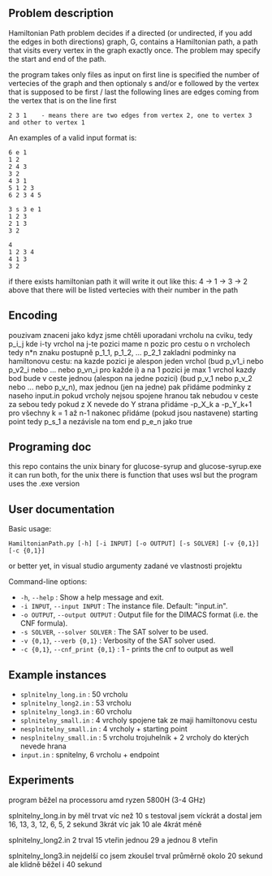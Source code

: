 ## Problem description

Hamiltonian Path problem decides if a directed (or undirected, if you add the edges in both directions) graph, G, contains a Hamiltonian path, a path that visits every vertex in the graph exactly once. The problem may specify the start and end of the path.

the program takes only files as input
on first line is specified the number of vertecies of the graph and then optionaly s and/or e followed by the vertex that is supposed to be first / last
the following lines are edges coming from the vertex that is on the line first

```
2 3 1    - means there are two edges from vertex 2, one to vertex 3 and other to vertex 1
```

An examples of a valid input format is:

```
6 e 1
1 2
2 4 3 
3 2 
4 3 1
5 1 2 3 
6 2 3 4 5
```

```
3 s 3 e 1
1 2 3
2 1 3 
3 2 
```

```
4 
1 2 3 4
4 1 3 
3 2 
```

if there exists hamiltonian path it will write it out like this:
4 -> 1 -> 3 -> 2
above that there will be listed vertecies with their number in the path

## Encoding
pouzivam znaceni jako kdyz jsme chtěli uporadani vrcholu na cviku, tedy p_i_j kde i-ty vrchol na j-te pozici
mame n pozic pro cestu o n vrcholech tedy n*n znaku
postupně p_1_1, p_1_2, ... p_2_1
zakladni podminky na hamiltonovu cestu:
na kazde pozici je alespon jeden vrchol (bud p_v1_i nebo p_v2_i nebo ... nebo p_vn_i  pro každe i)
a na 1 pozici je max 1 vrchol
kazdy bod bude v ceste jednou (alespon na jedne pozici) (bud p_v_1 nebo p_v_2 nebo ... nebo p_v_n), max jednou (jen na jedne)
pak přidáme podminky z naseho input.in
pokud vrcholy nejsou spojene hranou tak nebudou v ceste za sebou
tedy pokud z X nevede do Y strana přidáme -p_X_k a -p_Y_k+1  pro všechny k = 1 až n-1
nakonec přidáme (pokud jsou nastavene) starting point tedy p_s_1 a nezávisle na tom end p_e_n jako true

## Programing doc

this repo contains the unix binary for glucose-syrup and glucose-syrup.exe
it can run both, for the unix there is function that uses wsl but the program uses the .exe version

## User documentation

Basic usage: 
```
HamiltonianPath.py [-h] [-i INPUT] [-o OUTPUT] [-s SOLVER] [-v {0,1}] [-c {0,1}]
```
or better yet, in visual studio argumenty zadané ve vlastnosti projektu

Command-line options:

* `-h`, `--help` : Show a help message and exit.
* `-i INPUT`, `--input INPUT` : The instance file. Default: "input.in".
* `-o OUTPUT`, `--output OUTPUT` : Output file for the DIMACS format (i.e. the CNF formula).
* `-s SOLVER`, `--solver SOLVER` : The SAT solver to be used.
*  `-v {0,1}`, `--verb {0,1}` :  Verbosity of the SAT solver used.
* `-c {0,1}`, `--cnf_print {0,1}` :  1 - prints the cnf to output as well

## Example instances

* `splnitelny_long.in` : 50 vrcholu
* `splnitelny_long2.in` : 53 vrcholu
* `splnitelny_long3.in` : 60 vrcholu
* `splnitelny_small.in` : 4 vrcholy spojene tak ze maji hamiltonovu cestu
* `nesplnitelny_small.in` : 4 vrcholy + starting point
* `nesplnitelny_small.in` : 5 vrcholu trojuhelník + 2 vrcholy do kterých nevede hrana
* `input.in` : spnitelny, 6 vrcholu + endpoint

## Experiments
program běžel na processoru amd ryzen 5800H (3-4 GHz)

splnitelny_long.in by měl trvat víc než 10 s testoval jsem víckrát a dostal jem 16, 13, 3, 12, 6, 5, 2 sekund 3krát víc jak 10 ale 4krát méně

splnitelny_long2.in 2 trval 15 vteřin jednou 29 a jednou 8 vteřin

splnitelny_long3.in nejdelší co jsem zkoušel trval průměrně okolo 20 sekund ale klidně běžel i 40 sekund
